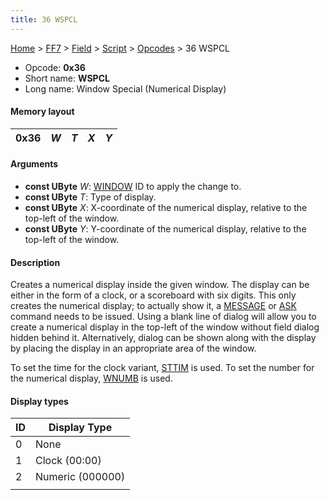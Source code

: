 ```yaml
---
title: 36 WSPCL
---
```


[Home](Main%20Page.md) > [FF7](FF7.md) > [Field](FF7/Field.md) > [Script](FF7/Field/Script.md) > [Opcodes](FF7/Field/Script/Opcodes.md) > 36 WSPCL

-   Opcode: **0x36**
-   Short name: **WSPCL**
-   Long name: Window Special (Numerical Display)

#### Memory layout

| 0x36 | *W* | *T* | *X* | *Y* |
|------|-----|-----|-----|-----|

#### Arguments

-   **const UByte** *W*: [WINDOW][] ID to apply the change to.
-   **const UByte** *T*: Type of display.
-   **const UByte** *X*: X-coordinate of the numerical display, relative
    to the top-left of the window.
-   **const UByte** *Y*: Y-coordinate of the numerical display, relative
    to the top-left of the window.

#### Description

Creates a numerical display inside the given window. The display can be
either in the form of a clock, or a scoreboard with six digits. This
only creates the numerical display; to actually show it, a [MESSAGE][]
or [ASK][] command needs to be issued. Using a blank line of dialog will
allow you to create a numerical display in the top-left of the window
without field dialog hidden behind it. Alternatively, dialog can be
shown along with the display by placing the display in an appropriate
area of the window.

To set the time for the clock variant, [STTIM][] is used. To set the
number for the numerical display, [WNUMB][] is used.

#### Display types

| ID  | Display Type     |
|-----|------------------|
| 0   | None             |
| 1   | Clock (00:00)    |
| 2   | Numeric (000000) |
|     |                  |

  [WINDOW]: FF7/Field/Script/Opcodes/50%20WINDOW.md "wikilink"
  [MESSAGE]: FF7/Field/Script/Opcodes/40%20MESSAGE.md "wikilink"
  [ASK]: FF7/Field/Script/Opcodes/48%20ASK.md "wikilink"
  [STTIM]: FF7/Field/Script/Opcodes/38%20STTIM.md "wikilink"
  [WNUMB]: FF7/Field/Script/Opcodes/37%20WNUMB.md "wikilink"
